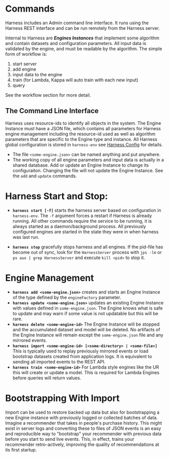 # Commands

Harness includes an Admin command line interface. It runs using the Harness REST interface and can be run remotely from the Harness server.

Internal to Harness are ***Engines Instances*** that implement some algorithm and contain datasets and configuration parameters. All input data is validated by the engine, and must be readable by the algorithm. The simple form of workflow is:

 1. start server
 2. add engine
 3. input data to the engine
 4. train (for Lambda, Kappa will auto train with each new input)
 5. query 

See the workflow section for more detail.

## The Command Line Interface

Harness uses resource-ids to identify all objects in the system. The Engine Instance must have a JSON file, which contains all parameters for Harness engine management including the resource-id used as well as algorithm parameters that are specific to the Engine type and instance. All Harness global configuration is stored in `harness-env` see [Harness Config](harness_config.md) for details.

 - The file `<some-engine.json>` can be named anything and put anywhere.
 - The working copy of all engine parameters and input data is actually in a shared database. Add or update an Engine Instance to change its configuraiton. Changing the file will not update the Engine Instance. See the `add` and `update` commands. 

# Harness Start and Stop:

 - **`harness start [-f]`** starts the harness server based on configuration in `harness-env`. The `-f` argument forces a restart if Harness is already running. All other commands require the service to be running, it is always started as a daemon/background process. All previously configured engines are started in the state they were in when harness was last run.

 - **`harness stop`** gracefully stops harness and all engines. If the pid-file has become out of sync, look for the `HarnessServer` process with `jps -lm` or `ps aux | grep HarnessServer` and execute `kill <pid>` to stop it.

# Engine Management

 - **`harness add <some-engine.json>`** creates and starts an Engine Instance of the type defined by the `engineFactory` parameter.
 - **`harness update <some-engine.json>`** updates an existing Engine Instance with values defined in `some-engine.json`. The Engine knows what is safe to update and may warn if some value is not updatable but this will be rare.
 - **`harness delete <some-engine-id>`** The Engine Instance will be stopped and the accumulated dataset and model will be deleted. No artifacts of the Engine Instance will remain except the `some-engine.json` file and any mirrored events.
 - **`harness import <some-engine-id> [<some-directory> | <some-file>]`** This is typically used to replay previously mirrored events or load bootstrap datasets created from application logs. It is equivalent to sending all imported events to the REST API.
 - **`harness train <some-engine-id>`** For Lambda style engines like the UR this will create or update a model. This is required for Lambda Engines before queries will return values.

# Bootstrapping With Import

Import can be used to restore backed up data but also for bootstrapping a new Engine instance with previously logged or collected batches of data. Imagine a recommender that takes in people's purchase history. This might exist in server logs and converting these to files of JSON events is an easy and reproducible way to "bootstrap" your recommender with previous data before you start to send live events. This, in effect, trains your recommender retro-actively, improving the quality of recommendations at its first startup.
